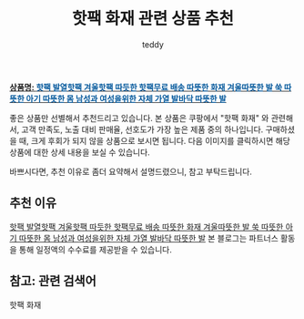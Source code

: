 ﻿---
layout: post
title:  "핫팩 화재 관련 상품 추천"
author: teddy
categories: [ 가구/인테리어 ]
tags: [핫팩 화재]
image: https://static.coupangcdn.com/image/vendor_inventory/07be/0629778b9c3869730717fddf6694d59462b536b270c5c9134dd17ad71a9b.jpeg 
description: "쿠팡에서 핫팩 화재 관련 상품으로 가장 고객 선호도가 높은 제품 중 하나입니다."
---

<a href="https://link.coupang.com/re/AFFSDP?lptag=AF3256674&pageKey=6930256607&itemId=16767481835&vendorItemId=83948750873&traceid=V0-153-cfedeee0f5faa678&requestid=20221223011119861223614"><b>상품명: <font color='#01579B'>핫팩 발열핫팩 겨울핫팩 따듯한 핫팩무료 배송 따뜻한 화재 겨울따뜻한 발 쑥 따뜻한 아기 따뜻한 몸 남성과 여성을위한 자체 가열 발바닥 따뜻한 발</font></b></a>

좋은 상품만 선별해서 추천드리고 있습니다.
본 상품은 쿠팡에서 "핫팩 화재" 와 관련해서, 고객 만족도, 노출 대비 판매율, 선호도가 가장 높은 제품 중의 하나입니다.
구매하셨을 때, 크게 후회가 되지 않을 상품으로 보시면 됩니다. 
다음 이미지를 클릭하시면 해당 상품에 대한 상세 내용을 보실 수 있습니다.

바쁘시다면, 추천 이유로 좀더 요약해서 설명드렸으니, 참고 부탁드립니다.

## 추천 이유 

<a href="https://link.coupang.com/re/AFFSDP?lptag=AF3256674&pageKey=6930256607&itemId=16767481835&vendorItemId=83948750873&traceid=V0-153-cfedeee0f5faa678&requestid=20221223011119861223614">핫팩 발열핫팩 겨울핫팩 따듯한 핫팩무료 배송 따뜻한 화재 겨울따뜻한 발 쑥 따뜻한 아기 따뜻한 몸 남성과 여성을위한 자체 가열 발바닥 따뜻한 발</a>
본 블로그는 파트너스 활동을 통해 일정액의 수수료를 제공받을 수 있습니다.

## 참고: 관련 검색어    
핫팩 화재